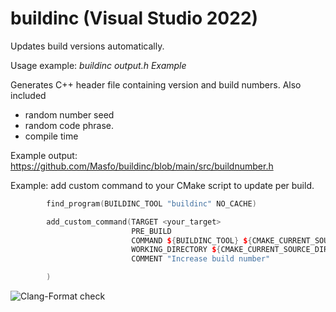 # buildinc (Visual Studio 2022)
Updates build versions automatically. 


Usage example: *buildinc output.h Example*

Generates C++ header file containing version and build numbers. Also included
  - random number seed
  - random code phrase.
  - compile time

Example output: https://github.com/Masfo/buildinc/blob/main/src/buildnumber.h


Example: add custom command to your CMake script to update per build.
```cpp
        find_program(BUILDINC_TOOL "buildinc" NO_CACHE)

        add_custom_command(TARGET <your_target>
                           PRE_BUILD
                           COMMAND ${BUILDINC_TOOL} ${CMAKE_CURRENT_SOURCE_DIR}/src/buildnumber.h BuildInc -q 
                           WORKING_DIRECTORY ${CMAKE_CURRENT_SOURCE_DIR}/src
                           COMMENT "Increase build number"

        )
```
![Clang-Format check](https://github.com/Masfo/buildinc/actions/workflows/clang-format-check.yml/badge.svg)

